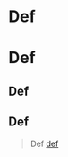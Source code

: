 # Def
Def
===
## Def
Def
---
> Def
[def](https://docs.microsoft.com/ru-ru/contribute/markdown-reference)
